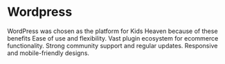 # Wordpress
WordPress was chosen as the platform for Kids Heaven because of these benefits 
Ease of use and flexibility.
Vast plugin ecosystem for ecommerce functionality.
Strong community support and regular updates.
Responsive and mobile-friendly designs.

